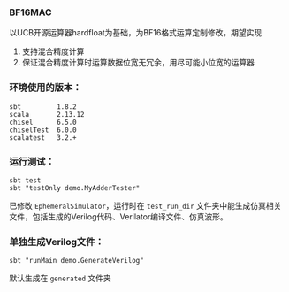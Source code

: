 ### BF16MAC
以UCB开源运算器hardfloat为基础，为BF16格式运算定制修改，期望实现
1. 支持混合精度计算
2. 保证混合精度计算时运算数据位宽无冗余，用尽可能小位宽的运算器

### 环境使用的版本：
```
sbt         1.8.2
scala       2.13.12
chisel      6.5.0
chiselTest  6.0.0
scalatest   3.2.+
```

### 运行测试：

```
sbt test
sbt "testOnly demo.MyAdderTester"
```

已修改 `EphemeralSimulator`，运行时在 `test_run_dir` 文件夹中能生成仿真相关文件，包括生成的Verilog代码、Verilator编译文件、仿真波形。


### 单独生成Verilog文件：

```
sbt "runMain demo.GenerateVerilog"
```

默认生成在 `generated` 文件夹